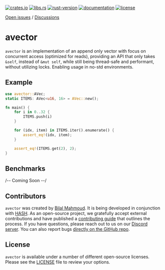 [crates.io]: https://crates.io/crates/avector
[libs.rs]: https://lib.rs/crates/avector
[rust-version]: https://www.rust-lang.org
[documentation]: https://docs.rs/avector
[license]: https://github.com/hashintel/hash/blob/main/packages/libs/avector/LICENSE.md

[![crates.io](https://img.shields.io/crates/v/avector)][crates.io]
[![libs.rs](https://img.shields.io/badge/libs.rs-avector-orange)][libs.rs]
[![rust-version](https://img.shields.io/badge/Rust-1.63.0/nightly--2022--11--14-blue)][rust-version]
[![documentation](https://img.shields.io/docsrs/avector)][documentation]
[![license](https://img.shields.io/crates/l/avector)][license]

[Open issues](https://github.com/hashintel/hash/issues?q=is%3Aissue+is%3Aopen+label%3AA-avector) / [Discussions](https://github.com/hashintel/hash/discussions?discussions_q=label%3AA-avector)

# avector

`avector` is an implementation of an append only vector with focus on concurrent access (optimized for reads), providing an API that only takes `&self`, instead of `&mut self`, while still being thread-safe and performant, without utilizing locks. Enabling usage in no-std environments.

## Example

```rust
use avector::AVec;
static ITEMS: AVec<u16, 16> = AVec::new();

fn main() {
    for i in 0..32 {
        ITEMS.push(i)
    }

    for (idx, item) in ITEMS.iter().enumerate() {
        assert_eq!(idx, item);
    }

    assert_eq!(ITEMS.get(2), 2);
}
```

## Benchmarks

/-- Coming Soon --/

## Contributors

`avector` was created by [Bilal Mahmoud](https://github.com/indietyp). It is being developed in conjunction with [HASH](https://hash.dev/). As an open-source project, we gratefully accept external contributions and have published a [contributing guide](https://github.com/hashintel/hash/blob/main/CONTRIBUTING.md) that outlines the process. If you have questions, please reach out to us on our [Discord server](https://hash.ai/discord). You can also report bugs [directly on the GitHub repo](https://github.com/hashintel/hash/issues/new?assignees=Alfred-Mountfield%2CTimDiekmann%2Cindietyp&labels=A-avector%2CC-bug&template=bug-report-avector.yml).

## License

`avector` is available under a number of different open-source licenses. Please see the [LICENSE] file to review your options.
